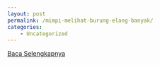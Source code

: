 ```yaml
---
layout: post
permalink: /mimpi-melihat-burung-elang-banyak/
categories:
    - Uncategorized
---
```


[Baca Selengkapnya](/02)